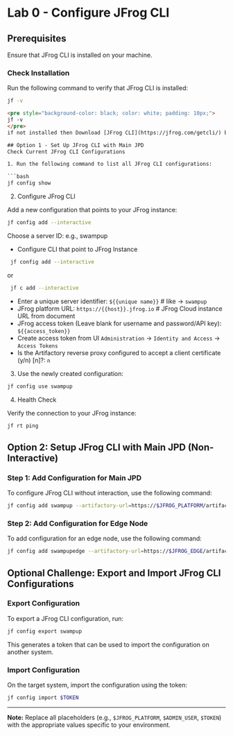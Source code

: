 # Lab 0 - Configure JFrog CLI

## Prerequisites

Ensure that JFrog CLI is installed on your machine.

### Check Installation

Run the following command to verify that JFrog CLI is installed:

```bash
jf -v
```

```html
<pre style="background-color: black; color: white; padding: 10px;">
jf -v 
</pre>
if not installed then Download [JFrog CLI](https://jfrog.com/getcli/) based on our machine.

## Option 1 - Set Up JFrog CLI with Main JPD
Check Current JFrog CLI Configurations

1. Run the following command to list all JFrog CLI configurations:

```bash
jf config show
```
2. Configure JFrog CLI

Add a new configuration that points to your JFrog instance:

```bash
jf config add --interactive
```
Choose a server ID: e.g., swampup
- Configure CLI that point to JFrog Instance
```bash 
 jf config add --interactive
 ``` 
or
```bash 
 jf c add --interactive
 ``` 
    
- Enter a unique server identifier: ```${{unique name}}```        # like -> `swampup`
- JFrog platform URL: ```https://{{host}}.jfrog.io```             # JFrog Cloud instance URL from document
- JFrog access token (Leave blank for username and password/API key): ```${{access_token}}```
- Create access token from UI ``Administration`` -> ``Identity and Access`` -> ``Access Tokens``
- Is the Artifactory reverse proxy configured to accept a client certificate (y/n) [n]?: ``n``


3. Use the newly created configuration:

```bash
jf config use swampup
```
4. Health Check

Verify the connection to your JFrog instance:

```bash
jf rt ping
```

## Option 2: Setup JFrog CLI with Main JPD (Non-Interactive)

### Step 1: Add Configuration for Main JPD
To configure JFrog CLI without interaction, use the following command:
```bash
jf config add swampup --artifactory-url=https://$JFROG_PLATFORM/artifactory --user=$ADMIN_USER --password=$ADMIN_PASSWORD --interactive=false
```

### Step 2: Add Configuration for Edge Node
To add configuration for an edge node, use the following command:
```bash
jf config add swampupedge --artifactory-url=https://$JFROG_EDGE/artifactory --user=$ADMIN_USER --password=$ADMIN_PASSWORD --interactive=false
```

## Optional Challenge: Export and Import JFrog CLI Configurations

### Export Configuration
To export a JFrog CLI configuration, run:
```bash
jf config export swampup
```
This generates a token that can be used to import the configuration on another system.

### Import Configuration
On the target system, import the configuration using the token:
```bash
jf config import $TOKEN
```

---

**Note:** Replace all placeholders (e.g., `$JFROG_PLATFORM`, `$ADMIN_USER`, `$TOKEN`) with the appropriate values specific to your environment.